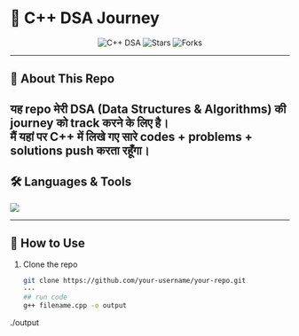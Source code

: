 # 🚀  C++ DSA Journey 

<p align="center">
  <img src="https://img.shields.io/badge/C++-DSA-blue?style=for-the-badge&logo=cplusplus" alt="C++ DSA" />
  <img src="https://img.shields.io/github/stars/your-username/your-repo?style=for-the-badge" alt="Stars" />
  <img src="https://img.shields.io/github/forks/your-username/your-repo?style=for-the-badge" alt="Forks" />
</p>

---

## 📘 About This Repo  
यह repo मेरी **DSA (Data Structures & Algorithms)** की journey को track करने के लिए है।  
मैं यहां पर C++ में लिखे गए सारे **codes + problems + solutions** push करता रहूँगा।  
---

## 🛠 Languages & Tools  
<p align="left">
  <img src="https://skillicons.dev/icons?i=cpp,git,github,vscode" />
</p>

---

## 🌟 How to Use  
1. Clone the repo  
   ```bash
   git clone https://github.com/your-username/your-repo.git
   ---
   ## run code
   g++ filename.cpp -o output
./output
